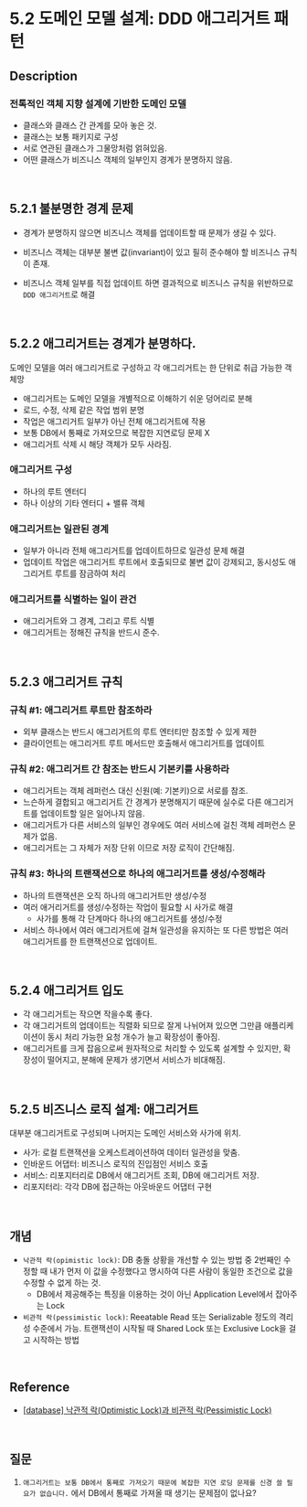 # 5.2 도메인 모델 설계: DDD 애그리거트 패턴

## Description

### 전톡적인 객체 지향 설계에 기반한 도메인 모델

-   클래스와 클래스 간 관계를 모아 놓은 것.
-   클래스는 보통 패키지로 구성
-   서로 연관된 클래스가 그물망처럼 얽혀있음.
-   어떤 클래스가 비즈니스 객체의 일부인지 경계가 분명하지 않음.

<br />

## 5.2.1 불분명한 경계 문제

-   경계가 분명하지 않으면 비즈니스 객체를 업데이트할 때 문제가 생길 수 있다.
-   비즈니스 객체는 대부분 불변 값(invariant)이 있고 필히 준수해야 할 비즈니스 규칙이 존재.

-   비즈니스 객체 일부를 직접 업데이트 하면 결과적으로 비즈니스 규칙을 위반하므로 `DDD 애그리거트`로 해결

<br />

## 5.2.2 애그리거트는 경계가 분명하다.

도메인 모델을 여러 애그리거트로 구성하고 각 애그리거트는 한 단위로 취급 가능한 객체망

-   애그리거트는 도메인 모델을 개별적으로 이해하기 쉬운 덩어리로 분해
-   로드, 수정, 삭제 같은 작업 범위 분명
-   작업은 애그리거트 일부가 아닌 전체 애그리거트에 작용
-   보통 DB에서 통째로 가져오므로 복잡한 지연로딩 문제 X
-   애그리거트 삭제 시 해당 객체가 모두 사라짐.

### 애그리거트 구성

-   하나의 루트 엔터디
-   하나 이상의 기타 엔터디 + 밸류 객체

### 애그리거트는 일관된 경계

-   일부가 아니라 전체 애그리거트를 업데이트하므로 일관성 문제 해결
-   업데이트 작업은 애그리거트 루트에서 호출되므로 불변 값이 강제되고, 동시성도 애그리거트 루트를 잠금하여 처리

### 애그리거트를 식별하는 일이 관건

-   애그리거트와 그 경계, 그리고 루트 식별
-   애그리거트는 정해진 규칙을 반드시 준수.

<br />

## 5.2.3 애그리거트 규칙

### 규칙 #1: 애그리거트 루트만 참조하라

-   외부 클래스는 반드시 애그리거트의 루트 엔터티만 참조할 수 있게 제한
-   클라이언트는 애그리거트 루트 메서드만 호출해서 애그리거트를 업데이트

### 규칙 #2: 애그리거트 간 참조는 반드시 기본키를 사용하라

-   애그리거트는 객체 레퍼런스 대신 신원(예: 기본키)으로 서로를 참조.
-   느슨하게 결합되고 애그리거트 간 경계가 분명해지기 때문에 실수로 다른 애그리거트를 업데이트할 일은 일어나지 않음.
-   애그리거트가 다른 서비스의 일부인 경우에도 여러 서비스에 걸친 객체 레퍼런스 문제가 없음.
-   애그리거트는 그 자체가 저장 단위 이므로 저장 로직이 간단해짐.

### 규칙 #3: 하나의 트랜잭션으로 하나의 애그리거트를 생성/수정해라

-   하나의 트랜잭션은 오직 하나의 애그리거트만 생성/수정
-   여러 애거리거트를 생성/수정하는 작업이 필요할 시 사가로 해결
    -   사가를 통해 각 단계마다 하나의 애그리거트를 생성/수정
-   서비스 하나에서 여러 애그리거트에 걸쳐 일관성을 유지하는 또 다른 방법은 여러 애그리거트를 한 트랜잭션으로 업데이트.

<br />

## 5.2.4 애그리거트 입도

-   각 애그리거트는 작으면 작을수록 좋다.
-   각 애그리거트의 업데이트는 직렬화 되므로 잘게 나뉘어져 있으면 그만큼 애플리케이션이 동시 처리 가능한 요청 개수가 늘고 확장성이 좋아짐.
-   애그리거트를 크게 잡음으로써 원자적으로 처리할 수 있도록 설계할 수 있지만, 확장성이 떨어지고, 분해에 문제가 생기면서 서비스가 비대해짐.

<br />

## 5.2.5 비즈니스 로직 설계: 애그리거트

대부분 애그리거트로 구성되며 나머지는 도메인 서비스와 사가에 위치.

-   사가: 로컬 트랜잭션을 오케스트레이션하여 데이터 일관성을 맞춤.
-   인바운드 어댑터: 비즈니스 로직의 진입점인 서비스 호출
-   서비스: 리포지터리로 DB에서 애그리거트 조회, DB에 애그리거트 저장.
-   리포지터리: 각각 DB에 접근하는 아웃바운드 어댑터 구현

<br />

## 개념

-   `낙관적 락(opimistic lock)`: DB 충돌 상황을 개선할 수 있는 방법 중 2번째인 수정할 때 내가 먼저 이 값을 수정했다고 명시하여 다른 사람이 동일한 조건으로 값을 수정할 수 없게 하는 것.
    -   DB에서 제공해주는 특징을 이용하는 것이 아닌 Application Level에서 잡아주는 Lock
-   `비관적 락(pessimistic lock)`: Reeatable Read 또는 Serializable 정도의 격리성 수준에서 가능. 트랜잭션이 시작될 때 Shared Lock 또는 Exclusive Lock을 걸고 시작하는 방법

<br />

## Reference

-   [[database] 낙관적 락(Optimistic Lock)과 비관적 락(Pessimistic Lock)](https://sabarada.tistory.com/175)

<br />

## 질문

1. `애그리거트는 보통 DB에서 통째로 가져오기 때문에 복잡한 지연 로딩 문제를 신경 쓸 필요가 없습니다.` 에서 DB에서 통째로 가져올 때 생기는 문제점이 없나요?
